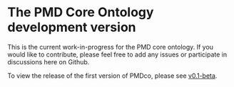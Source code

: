 # The PMD Core Ontology development version

This is the current work-in-progress for the PMD core ontology. If you would like to contribute, please feel free to add any issues or participate in discussions here on Github.

To view the release of the first version of PMDco, please see [v0.1-beta](https://github.com/materialdigital/core-ontology/tree/v0.1-beta).


